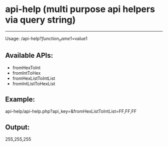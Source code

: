 ﻿# api-help (multi purpose api helpers via query string) 
 ---
Usage:
/api-help?$function_name1=$value1

Available APIs:
---

* fromHexToInt
* fromIntToHex
* fromHexListToIntList
* fromIntListToHexList

Example:
---
api-help/api-help.php?api_key=&fromHexListToIntList=FF,FF,FF

Output:
---
255,255,255
